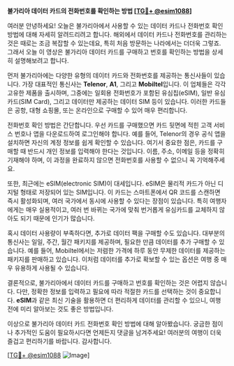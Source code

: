 **불가리아 데이터 카드의 전화번호를 확인하는 방법 [[TG💪+ @esim1088](https://t.me/s/esim1088)]**

여러분 안녕하세요! 오늘은 불가리아에서 사용할 수 있는 데이터 카드나 전화번호 확인 방법에 대해 자세히 알려드리려고 합니다. 해외에서 데이터 카드나 전화번호를 관리하는 것은 때로는 조금 복잡할 수 있는데요, 특히 처음 방문하는 나라에서는 더더욱 그렇죠. 그래서 오늘 이 영상은 불가리아 데이터 카드를 구매하고 번호를 확인하는 방법을 상세히 설명해보려고 합니다.

먼저 불가리아에는 다양한 유형의 데이터 카드와 전화번호를 제공하는 통신사들이 있습니다. 가장 대표적인 통신사는 **Telenor**, **A1**, 그리고 **Mobiltel**입니다. 이 업체들은 각각 고유한 제품을 출시하며, 그중에는 일회용 전화번호가 포함된 유심칩(eSIM), 일반 유심카드(SIM Card), 그리고 데이터만 제공하는 데이터 SIM 등이 있습니다. 이러한 카드들은 공항, 대형 쇼핑몰, 또는 온라인으로 구매할 수 있어 매우 편리합니다.

전화번호 확인 방법은 간단합니다. 우선 카드를 구매했으면 카드 뒷면에 적힌 고객 서비스 번호나 앱을 다운로드하여 로그인해야 합니다. 예를 들어, Telenor의 경우 공식 앱을 설치하면 자신의 계정 정보를 쉽게 확인할 수 있습니다. 여기서 중요한 점은, 카드를 구매할 때 반드시 개인 정보를 입력해야 한다는 것입니다. 이름, 주소, 이메일 등을 정확히 기재해야 하며, 이 과정을 완료하지 않으면 전화번호를 사용할 수 없으니 꼭 기억해주세요.

또한, 최근에는 eSIM(electronic SIM)이 대세입니다. eSIM은 물리적 카드가 아닌 디지털 형태로 저장되어 있는 SIM입니다. 이 카드는 스마트폰에서 QR 코드를 스캔하면 즉시 활성화되며, 여러 국가에서 동시에 사용할 수 있다는 장점이 있습니다. 특히 여행자에게는 매우 실용적이고, 여러 번 바뀌는 국가에 맞춰 번거롭게 유심카드를 교체하지 않아도 되기 때문에 인기가 많습니다.

혹시 데이터 사용량이 부족하다면, 추가로 데이터 팩을 구매할 수도 있습니다. 대부분의 통신사는 일일, 주간, 월간 패키지를 제공하며, 필요한 만큼 데이터를 추가 구매할 수 있습니다. 예를 들어, Mobiltel에서는 저렴한 가격에 하루 동안 무제한 데이터를 제공하는 패키지를 판매하고 있습니다. 이처럼 데이터를 추가로 확보할 수 있는 옵션은 여행 중 매우 유용하게 사용될 수 있습니다.

결론적으로, 불가리아에서 데이터 카드를 구매하고 번호를 확인하는 것은 어렵지 않습니다. 다만, 정확한 정보를 입력하고 필요에 따라 적절한 카드를 선택하는 것이 중요합니다. **eSIM**과 같은 최신 기술을 활용하면 더 편리하게 데이터를 관리할 수 있으니, 여행 전에 미리 알아보는 것도 좋은 방법입니다.

이상으로 불가리아 데이터 카드 전화번호 확인 방법에 대해 알아봤습니다. 궁금한 점이나 추가적인 도움이 필요하시다면 언제든지 댓글을 남겨주세요! 여러분의 여행이 더욱 즐겁고 편리하기를 바랍니다. 감사합니다. 

[[TG💪+ @esim1088](https://t.me/s/esim1088) ![Image](https://i.postimg.cc/Y0z9fWf4/image.png)]